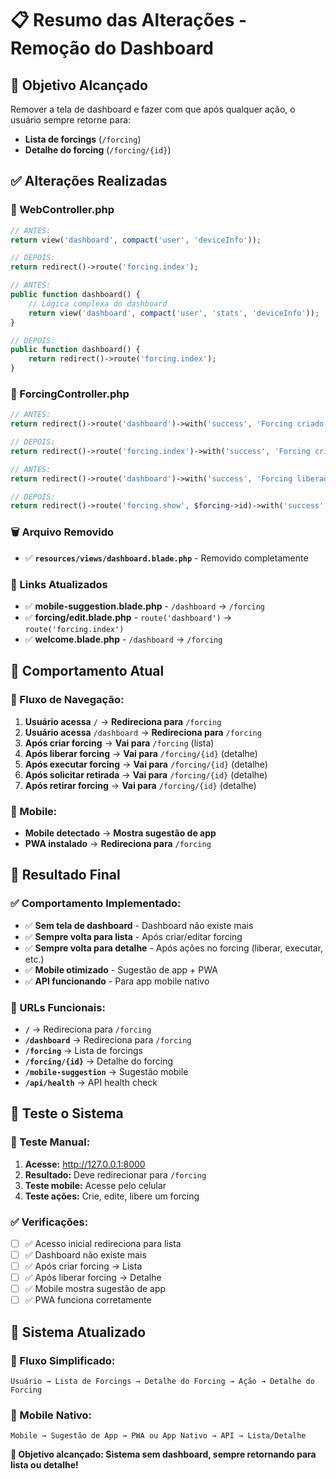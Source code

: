 # 📋 Resumo das Alterações - Remoção do Dashboard

## 🎯 **Objetivo Alcançado**
Remover a tela de dashboard e fazer com que após qualquer ação, o usuário sempre retorne para:
- **Lista de forcings** (`/forcing`)
- **Detalhe do forcing** (`/forcing/{id}`)

## ✅ **Alterações Realizadas**

### **🔧 WebController.php**
```php
// ANTES:
return view('dashboard', compact('user', 'deviceInfo'));

// DEPOIS:
return redirect()->route('forcing.index');
```

```php
// ANTES:
public function dashboard() {
    // Lógica complexa do dashboard
    return view('dashboard', compact('user', 'stats', 'deviceInfo'));
}

// DEPOIS:
public function dashboard() {
    return redirect()->route('forcing.index');
}
```

### **🔧 ForcingController.php**
```php
// ANTES:
return redirect()->route('dashboard')->with('success', 'Forcing criado com sucesso!');

// DEPOIS:
return redirect()->route('forcing.index')->with('success', 'Forcing criado com sucesso!');
```

```php
// ANTES:
return redirect()->route('dashboard')->with('success', 'Forcing liberado com sucesso!');

// DEPOIS:
return redirect()->route('forcing.show', $forcing->id)->with('success', 'Forcing liberado com sucesso!');
```

### **🗑️ Arquivo Removido**
- ✅ **`resources/views/dashboard.blade.php`** - Removido completamente

### **🔗 Links Atualizados**
- ✅ **mobile-suggestion.blade.php** - `/dashboard` → `/forcing`
- ✅ **forcing/edit.blade.php** - `route('dashboard')` → `route('forcing.index')`
- ✅ **welcome.blade.php** - `/dashboard` → `/forcing`

## 📱 **Comportamento Atual**

### **🔄 Fluxo de Navegação:**
1. **Usuário acessa** `/` → **Redireciona para** `/forcing`
2. **Usuário acessa** `/dashboard` → **Redireciona para** `/forcing`
3. **Após criar forcing** → **Vai para** `/forcing` (lista)
4. **Após liberar forcing** → **Vai para** `/forcing/{id}` (detalhe)
5. **Após executar forcing** → **Vai para** `/forcing/{id}` (detalhe)
6. **Após solicitar retirada** → **Vai para** `/forcing/{id}` (detalhe)
7. **Após retirar forcing** → **Vai para** `/forcing/{id}` (detalhe)

### **📱 Mobile:**
- **Mobile detectado** → **Mostra sugestão de app**
- **PWA instalado** → **Redireciona para** `/forcing`

## 🎯 **Resultado Final**

### **✅ Comportamento Implementado:**
- ✅ **Sem tela de dashboard** - Dashboard não existe mais
- ✅ **Sempre volta para lista** - Após criar/editar forcing
- ✅ **Sempre volta para detalhe** - Após ações no forcing (liberar, executar, etc.)
- ✅ **Mobile otimizado** - Sugestão de app + PWA
- ✅ **API funcionando** - Para app mobile nativo

### **🚀 URLs Funcionais:**
- **`/`** → Redireciona para `/forcing`
- **`/dashboard`** → Redireciona para `/forcing`
- **`/forcing`** → Lista de forcings
- **`/forcing/{id}`** → Detalhe do forcing
- **`/mobile-suggestion`** → Sugestão mobile
- **`/api/health`** → API health check

## 🧪 **Teste o Sistema**

### **📱 Teste Manual:**
1. **Acesse:** http://127.0.0.1:8000
2. **Resultado:** Deve redirecionar para `/forcing`
3. **Teste mobile:** Acesse pelo celular
4. **Teste ações:** Crie, edite, libere um forcing

### **✅ Verificações:**
- [ ] ✅ Acesso inicial redireciona para lista
- [ ] ✅ Dashboard não existe mais
- [ ] ✅ Após criar forcing → Lista
- [ ] ✅ Após liberar forcing → Detalhe
- [ ] ✅ Mobile mostra sugestão de app
- [ ] ✅ PWA funciona corretamente

## 🎉 **Sistema Atualizado**

### **🔄 Fluxo Simplificado:**
```
Usuário → Lista de Forcings → Detalhe do Forcing → Ação → Detalhe do Forcing
```

### **📱 Mobile Nativo:**
```
Mobile → Sugestão de App → PWA ou App Nativo → API → Lista/Detalhe
```

**🎯 Objetivo alcançado: Sistema sem dashboard, sempre retornando para lista ou detalhe!**

